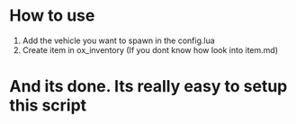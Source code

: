 # How to use

1. Add the vehicle you want to spawn in the config.lua
2. Create item in ox_inventory (If you dont know how look into item.md)

# And its done. Its really easy to setup this script